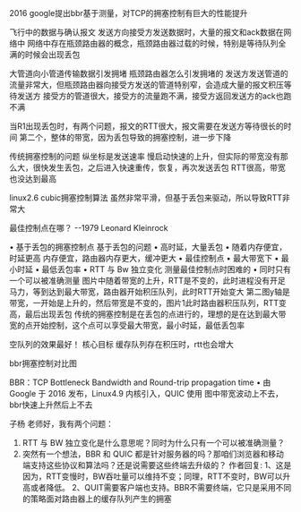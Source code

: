 2016 google提出bbr基于测量，对TCP的拥塞控制有巨大的性能提升

飞行中的数据与确认报文
  发送方向接受方发送数据时，大量的报文和ack数据在网络中
   网络中存在瓶颈路由器的概念，瓶颈路由器过载的时候，特别是等待队列全满的时候会出现丢包


大管道向小管道传输数据引发拥堵   瓶颈路由器怎么引发拥堵的
  发送方发送管道的流量非常大，但瓶颈路由器向接受方发送的管道特别窄，会造成大量的报文积压等待发送方
     接受方的管道很大，接受方的流量跑不满，接受方返回发送方的ack也跑不满
  
  当R1出现丢包时，有两个问题，报文的RTT很大，报文需要在发送方等待很长的时间
    第二个，整体的带宽，因为丢包导致的拥塞控制，进一步下降
  

传统拥塞控制的问题
  纵坐标是发送速率
    慢启动快速的上升，但实际的带宽没有那么大，很快发生丢包，之后进入快速重传，恢复，再次发送丢包
    RTT很高，带宽也没达到最高

linux2.6  cubic拥塞控制算法
  虽然非常平滑，但基于丢包来驱动，所以导致RTT非常大



最佳控制点在哪？ --1979 Leonard Kleinrock

• 基于丢包的拥塞控制点 基于丢包的问题
    • 高时延，大量丢包
    • 随着内存便宜，时延更高  内存便宜，路由器内存更大，缓冲更大
• 最佳控制点
    • 最大带宽下
    • 最小时延
    • 最低丢包率
• RTT 与 Bw 独立变化  测量最佳控制点时困难的
    • 同时只有一个可以被准确测量
  图片中随着带宽的上升，RTT是不变的，此时进程没有开足马力，等到达到最大带宽，路由器开始积压队列，此时RTT开始变大
  第二图y轴是带宽，一开始是上升的，然后带宽是不变的，图片1此时路由器积压队列，RTT变高，最后出现丢包
  传统的拥塞控制是在丢包的点进行的，理想的是在达到最大带宽的点开始控制，这个点可以享受最大带宽，最小时延，最低丢包率



空队列的效果最好！  核心目标
 缓存队列存在积压时，rtt也会增大


bbr拥塞控制对比图


BBR：TCP Bottleneck Bandwidth and Round-trip propagation time
 • 由 Google 于 2016 发布，Linux4.9 内核引入，QUIC 使用
 图中带宽波动上不去， bbr快速上升然后上不去


子杨
老师好，我有两个问题：
1. RTT 与 BW 独立变化是什么意思呢？同时为什么只有一个可以被准确测量？
2. 突然有一个想法，BBR 和 QUIC 都是针对服务器的吗？那咱们浏览器和移动端支持这些协议和算法吗？还是说需要这些终端去升级的？
   作者回复: 1、这是因为，RTT变慢时，BW吞吐量可以维持不变；同理，RTT不变时，BW可以升高或者降低。
   2、QUIT需要客户端也支持。BBR不需要终端，它只是采用不同的策略面对路由器上的缓存队列产生的拥塞